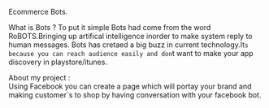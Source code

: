 Ecommerce Bots.

What is Bots ?
    To put it simple Bots had come from the word RoBOTS.Bringing up artifical intelligence inorder to make system reply to human messages. 
    Bots has cretaed a big buzz in current technology.It`s because you can reach audience easily and don`t want to make your app discovery in playstore/itunes.
    
About my project :    
    Using Facebook you can create a page which will portay your brand and making customer`s to shop by having conversation with your facebook bot.
